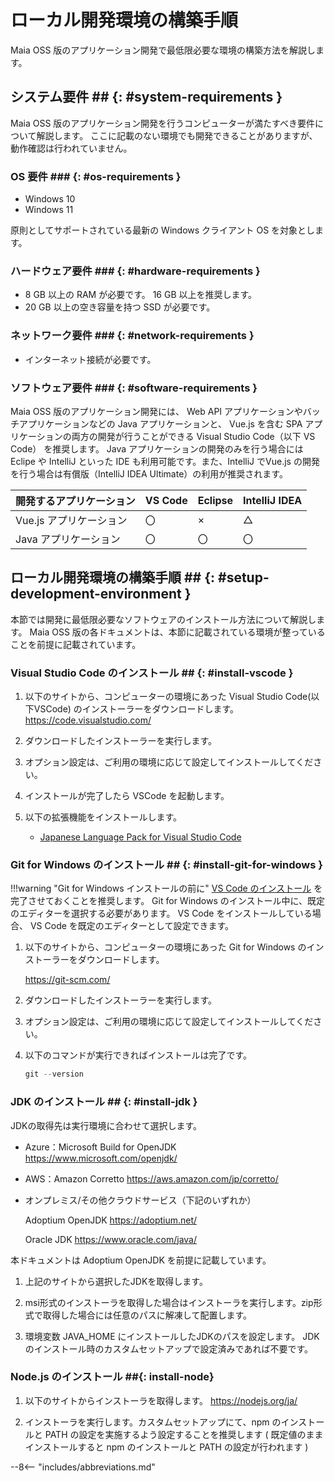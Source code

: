 # ローカル開発環境の構築手順

Maia OSS 版のアプリケーション開発で最低限必要な環境の構築方法を解説します。

## システム要件 ## {: #system-requirements }

Maia OSS 版のアプリケーション開発を行うコンピューターが満たすべき要件について解説します。
ここに記載のない環境でも開発できることがありますが、動作確認は行われていません。

### OS 要件 ### {: #os-requirements }

- Windows 10
- Windows 11

原則としてサポートされている最新の Windows クライアント OS を対象とします。

### ハードウェア要件 ### {: #hardware-requirements }

- 8 GB 以上の RAM が必要です。 16 GB 以上を推奨します。
- 20 GB 以上の空き容量を持つ SSD が必要です。

### ネットワーク要件 ### {: #network-requirements }

- インターネット接続が必要です。

### ソフトウェア要件 ### {: #software-requirements }

Maia OSS 版のアプリケーション開発には、
Web API アプリケーションやバッチアプリケーションなどの Java アプリケーションと、
Vue.js を含む SPA アプリケーションの両方の開発が行うことができる Visual Studio Code（以下 VS Code） を推奨します。
Java アプリケーションの開発のみを行う場合には Eclipe や IntelliJ といった IDE も利用可能です。また、IntelliJ でVue.js の開発を行う場合は有償版（IntelliJ IDEA Ultimate）の利用が推奨されます。

| 開発するアプリケーション | VS Code | Eclipse | IntelliJ IDEA |
| ----------------------- | ------- | ------- | ---|
| Vue.js アプリケーション  | 〇  | ×  | △ |
| Java アプリケーション    | 〇  | 〇  | 〇 |

## ローカル開発環境の構築手順 ## {: #setup-development-environment }

本節では開発に最低限必要なソフトウェアのインストール方法について解説します。
Maia OSS 版の各ドキュメントは、本節に記載されている環境が整っていることを前提に記載されています。

### Visual Studio Code のインストール ## {: #install-vscode }

1. 以下のサイトから、コンピューターの環境にあった Visual Studio Code(以下VSCode) のインストーラーをダウンロードします。
    <https://code.visualstudio.com/>

1. ダウンロードしたインストーラーを実行します。

1. オプション設定は、ご利用の環境に応じて設定してインストールしてください。

1. インストールが完了したら VSCode を起動します。

1. 以下の拡張機能をインストールします。

    - [Japanese Language Pack for Visual Studio Code](https://marketplace.visualstudio.com/items?itemName=MS-CEINTL.vscode-language-pack-ja)

### Git for Windows のインストール ## {: #install-git-for-windows }

!!!warning "Git for Windows インストールの前に"
    [VS Code のインストール](#install-vscode) を完了させておくことを推奨します。
    Git for Windows のインストール中に、既定のエディターを選択する必要があります。
    VS Code をインストールしている場合、 VS Code を既定のエディターとして設定できます。

1. 以下のサイトから、コンピューターの環境にあった Git for Windows のインストーラーをダウンロードします。

    <https://git-scm.com/>

1. ダウンロードしたインストーラーを実行します。

1. オプション設定は、ご利用の環境に応じて設定してインストールしてください。

1. 以下のコマンドが実行できればインストールは完了です。

    ```ps1 title="Git for Windows のバージョン確認"
    git --version
    ```

### JDK のインストール ## {: #install-jdk }

JDKの取得先は実行環境に合わせて選択します。

- Azure：Microsoft Build for OpenJDK <https://www.microsoft.com/openjdk/>

- AWS：Amazon Corretto <https://aws.amazon.com/jp/corretto/>

- オンプレミス/その他クラウドサービス（下記のいずれか）

    Adoptium OpenJDK  <https://adoptium.net/>

    Oracle JDK <https://www.oracle.com/java/>

本ドキュメントは Adoptium OpenJDK を前提に記載しています。

1. 上記のサイトから選択したJDKを取得します。

1. msi形式のインストーラを取得した場合はインストーラを実行します。zip形式で取得した場合には任意のパスに解凍して配置します。

1. 環境変数 JAVA_HOME にインストールしたJDKのパスを設定します。
JDKのインストール時のカスタムセットアップで設定済みであれば不要です。

### Node.js のインストール ##{: install-node}

1. 以下のサイトからインストーラを取得します。
<https://nodejs.org/ja/>

1. インストーラを実行します。カスタムセットアップにて、npm のインストールと PATH の設定を実施するよう設定することを推奨します ( 既定値のままインストールすると npm のインストールと PATH の設定が行われます )

--8<-- "includes/abbreviations.md"

